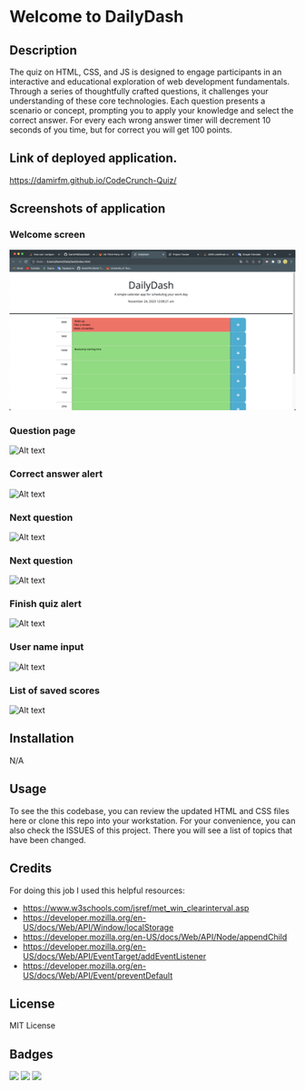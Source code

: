 # Welcome to DailyDash



## Description

The quiz on HTML, CSS, and JS is designed to engage participants in an interactive and educational exploration of web development fundamentals. Through a series of thoughtfully crafted questions, it challenges your understanding of these core technologies. Each question presents a scenario or concept, prompting you to apply your knowledge and select the correct answer. For every each wrong answer timer will decrement 10 seconds of you time, but for correct you will get 100 points.

## Link of deployed application.

https://damirfm.github.io/CodeCrunch-Quiz/

## Screenshots of application

### Welcome screen

![Alt text](./Screenshots/1.png "Welcome screen")

### Question page

![Alt text](./Screenshots/2.png "Question page")

### Correct answer alert

![Alt text](./Screenshots/3.png "Correct answer alert")

### Next question

![Alt text](./Screenshots/4.png "Next question")

### Next question

![Alt text](./Screenshots/5.png "Next question")

### Finish quiz alert

![Alt text](./Screenshots/6.png "Finish quiz alert")

### User name input

![Alt text](./Screenshots/7.png "User name input")

### List of saved scores

![Alt text](./Screenshots/8.png "List of saved scores")


## Installation

N/A

## Usage

To see the this codebase, you can review the updated HTML and CSS files here or clone this repo into your workstation. For your convenience, you can also check the ISSUES of this project. There you will see a list of topics that have been changed.

## Credits

For doing this job I used this helpful resources: 

- https://www.w3schools.com/jsref/met_win_clearinterval.asp 
- https://developer.mozilla.org/en-US/docs/Web/API/Window/localStorage
- https://developer.mozilla.org/en-US/docs/Web/API/Node/appendChild
- https://developer.mozilla.org/en-US/docs/Web/API/EventTarget/addEventListener
- https://developer.mozilla.org/en-US/docs/Web/API/Event/preventDefault
## License

MIT License

## Badges


<img src="https://img.shields.io/badge/CSS3-1572B6?style=for-the-badge&logo=css3&logoColor=white" />    

<img src="https://img.shields.io/badge/HTML5-E34F26?style=for-the-badge&logo=html5&logoColor=white" />  

<img src="https://img.shields.io/badge/JavaScript-F7DF1E?style=for-the-badge&logo=javascript&logoColor=black" />  